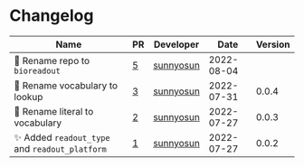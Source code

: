 # Changelog

<!-- prettier-ignore -->
Name | PR | Developer | Date | Version
--- | --- | --- | --- | ---
🚚 Rename repo to `bioreadout` | [5](https://github.com/laminlabs/bioreadout/pull/5) | [sunnyosun](https://github.com/sunnyosun) | 2022-08-04 |
🚚 Rename vocabulary to lookup | [3](https://github.com/laminlabs/bioreadout/pull/3) | [sunnyosun](https://github.com/sunnyosun) | 2022-07-31 | 0.0.4
🚚 Rename literal to vocabulary | [2](https://github.com/laminlabs/bioreadout/pull/2) | [sunnyosun](https://github.com/sunnyosun) | 2022-07-27 | 0.0.3
✨ Added `readout_type` and `readout_platform` | [1](https://github.com/laminlabs/bioreadout/pull/1) | [sunnyosun](https://github.com/sunnyosun) | 2022-07-27 | 0.0.2
